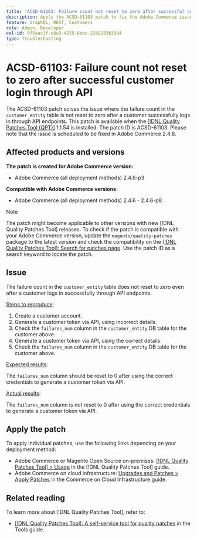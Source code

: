 ```yaml
---
title: 'ACSD-61103: Failure count not reset to zero after successful customer login through API'
description: Apply the ACSD-61103 patch to fix the Adobe Commerce issue where the failure count in the `customer_entity` table is not reset to zero after a customer successfully logs in through API endpoints.
feature: GraphQL, REST, Customers
role: Admin, Developer
exl-id: 9f5aac1f-c8a3-4255-8ebc-2268283b3384
type: Troubleshooting
---
```

# ACSD-61103: Failure count not reset to zero after successful customer login through API

The ACSD-61103 patch solves the issue where the failure count in the `customer_entity` table is not reset to zero after a customer successfully logs in through API endpoints. This patch is available when the [[!DNL Quality Patches Tool (QPT)]](/help/tools/quality-patches-tool/quality-patches-tool-to-self-serve-quality-patches.md) 1.1.54 is installed. The patch ID is ACSD-61103. Please note that the issue is scheduled to be fixed in Adobe Commerce 2.4.8. 

## Affected products and versions

**The patch is created for Adobe Commerce version:**

* Adobe Commerce (all deployment methods) 2.4.6-p3

**Compatible with Adobe Commerce versions:**

* Adobe Commerce (all deployment methods) 2.4.6 - 2.4.6-p8

>[!NOTE]
>
>The patch might become applicable to other versions with new [!DNL Quality Patches Tool] releases. To check if the patch is compatible with your Adobe Commerce version, update the `magento/quality-patches` package to the latest version and check the compatibility on the [[!DNL Quality Patches Tool]: Search for patches page](https://experienceleague.adobe.com/tools/commerce-quality-patches/index.html). Use the patch ID as a search keyword to locate the patch.

## Issue

The failure count in the `customer_entity` table does not reset to zero even after a customer logs in successfully through API endpoints. 

<u>Steps to reproduce</u>:

1. Create a customer account.
1. Generate a customer token via API, using incorrect details.
1. Check the `failures_num` column in the `customer_entity` DB table for the customer above.
1. Generate a customer token via API, using the correct details.
1. Check the `failures_num` column in the `customer_entity` DB table for the customer above.

<u>Expected results</u>:

The `failures_num` column should be reset to 0 after using the correct credentials to generate a customer token via API.

<u>Actual results</u>:

The `failures_num` column is not reset to 0 after using the correct credentials to generate a customer token via API.

## Apply the patch

To apply individual patches, use the following links depending on your deployment method:

* Adobe Commerce or Magento Open Source on-premises: [[!DNL Quality Patches Tool] > Usage](/help/tools/quality-patches-tool/usage.md) in the [!DNL Quality Patches Tool] guide.
* Adobe Commerce on cloud infrastructure: [Upgrades and Patches > Apply Patches](https://experienceleague.adobe.com/docs/commerce-cloud-service/user-guide/develop/upgrade/apply-patches.html) in the Commerce on Cloud Infrastructure guide.

## Related reading

To learn more about [!DNL Quality Patches Tool], refer to:

* [[!DNL Quality Patches Tool]: A self-service tool for quality patches](/help/tools/quality-patches-tool/quality-patches-tool-to-self-serve-quality-patches.md) in the Tools guide.
